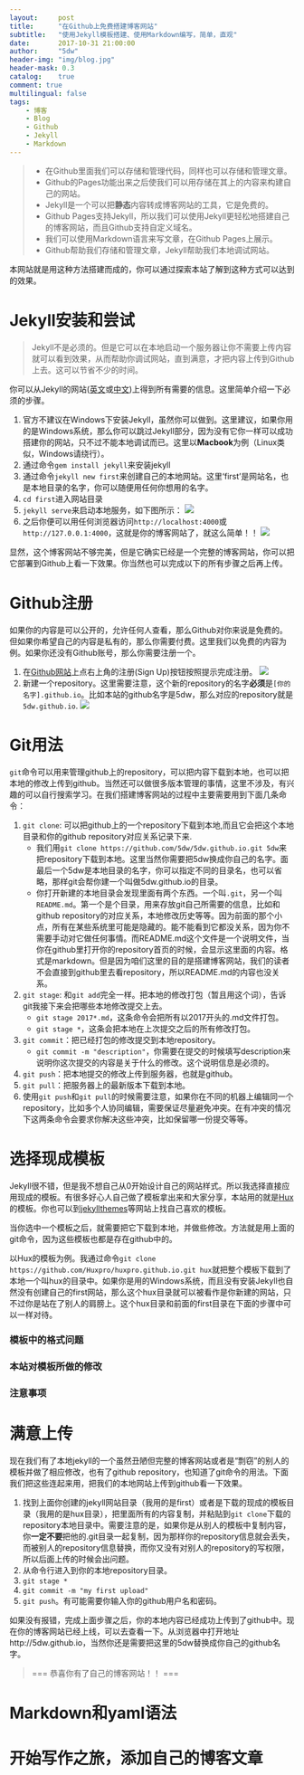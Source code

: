 ```yaml
---
layout:     post
title:      "在Github上免费搭建博客网站"
subtitle:   "使用Jekyll模板搭建、使用Markdown编写，简单，直观"
date:       2017-10-31 21:00:00
author:     "5dw"
header-img: "img/blog.jpg"
header-mask: 0.3
catalog:    true
comment: true
multilingual: false
tags:
    - 博客
    - Blog
    - Github
    - Jekyll
    - Markdown
---
```


> * 在Github里面我们可以存储和管理代码，同样也可以存储和管理文章。
> * Github的Pages功能出来之后使我们可以用存储在其上的内容来构建自己的网站。
> * Jekyll是一个可以把**静态**内容转成博客网站的工具，它是免费的。
> * Github Pages支持Jekyll，所以我们可以使用Jekyll更轻松地搭建自己的博客网站，而且Github支持自定义域名。
> * 我们可以使用Markdown语言来写文章，在Github Pages上展示。
> * Github帮助我们存储和管理文章，Jekyll帮助我们本地调试网站。


本网站就是用这种方法搭建而成的，你可以通过探索本站了解到这种方式可以达到的效果。

# Jekyll安装和尝试
> Jekyll不是必须的。但是它可以在本地启动一个服务器让你不需要上传内容就可以看到效果，从而帮助你调试网站，直到满意，才把内容上传到Github上去。这可以节省不少的时间。

你可以从Jekyll的网站([英文](http://jekyll.com/)或[中文](http://jekyll.com.cn/))上得到所有需要的信息。这里简单介绍一下必须的步骤。
1. 官方不建议在Windows下安装Jekyll，虽然你可以做到。这里建议，如果你用的是Windows系统，那么你可以跳过Jekyll部分，因为没有它你一样可以成功搭建你的网站，只不过不能本地调试而已。这里以**Macbook**为例（Linux类似，Windows请绕行）。
2. 通过命令`gem install jekyll`来安装jekyll
3. 通过命令`jekyll new first`来创建自己的本地网站。这里‘first’是网站名，也是本地目录的名字，你可以随便用任何你想用的名字。
4. `cd first`进入网站目录
5. `jekyll serve`来启动本地服务，如下图所示：
![](/img/jekyll_first.png)
6. 之后你便可以用任何浏览器访问`http://localhost:4000`或`http://127.0.0.1:4000`，这就是你的博客网站了，就这么简单！！
![](/img/jekyll_site.png)

显然，这个博客网站不够完美，但是它确实已经是一个完整的博客网站，你可以把它部署到Github上看一下效果。你当然也可以完成以下的所有步骤之后再上传。

# Github注册
如果你的内容是可以公开的，允许任何人查看，那么Github对你来说是免费的。但如果你希望自己的内容是私有的，那么你需要付费。这里我们以免费的内容为例。如果你还没有Github账号，那么你需要注册一个。
1. 在[Github网站](https://github.com/)上点右上角的注册(Sign Up)按钮按照提示完成注册。
![](/img/github_reg1.png)
2. 新建一个repository。这里需要注意，这个新的repository的名字**必须**是`[你的名字].github.io`。比如本站的github名字是5dw，那么对应的repository就是`5dw.github.io`.
![](/img/github_reg2.png)

# Git用法
`git`命令可以用来管理github上的repository，可以把内容下载到本地，也可以把本地的修改上传到github。当然还可以做很多版本管理的事情，这里不涉及，有兴趣的可以自行搜索学习。在我们搭建博客网站的过程中主要需要用到下面几条命令：
1. `git clone`: 可以把github上的一个repository下载到本地,而且它会把这个本地目录和你的github repository对应关系记录下来.
    * 我们用`git clone https://github.com/5dw/5dw.github.io.git 5dw`来把repository下载到本地。这里当然你需要把5dw换成你自己的名字。面最后一个5dw是本地目录的名字，你可以指定不同的目录名，也可以省略，那样git会帮你建一个叫做5dw.github.io的目录。
    * 你打开新建的本地目录会发现里面有两个东西。一个叫`.git`，另一个叫`README.md`。第一个是个目录，用来存放git自己所需要的信息，比如和github repository的对应关系，本地修改历史等等。因为前面的那个小点，所有在某些系统里可能是隐藏的。能不能看到它都没关系，因为你不需要手动对它做任何事情。而README.md这个文件是一个说明文件，当你在github里打开你的repository首页的时候，会显示这里面的内容。格式是markdown。但是因为咱们这里的目的是搭建博客网站，我们的读者不会直接到github里去看repository，所以README.md的内容也没关系。
2. `git stage`: 和`git add`完全一样。把本地的修改打包（暂且用这个词），告诉git我接下来会把哪些本地修改提交上去。
    * `git stage 2017*.md`，这条命令会把所有以2017开头的.md文件打包。
    * `git stage *`，这条会把本地在上次提交之后的所有修改打包。
3. `git commit`：把已经打包的修改提交到本地repository。
	* `git commit -m "description"`，你需要在提交的时候填写description来说明你这次提交的内容是关于什么的修改。这个说明信息是必须的。
4. `git push`：把本地提交的修改上传到服务器，也就是github。
5. `git pull`：把服务器上的最新版本下载到本地。
6. 使用`git push`和`git pull`的时候需要注意，如果你在不同的机器上编辑同一个repository，比如多个人协同编辑，需要保证尽量避免冲突。在有冲突的情况下这两条命令会要求你解决这些冲突，比如保留哪一份提交等等。

# 选择现成模板
Jekyll很不错，但是我不想自己从0开始设计自己的网站样式。所以我选择直接应用现成的模板。有很多好心人自己做了模板拿出来和大家分享，本站用的就是[Hux](http://huangxuan.me/)的模板。你也可以到[jekyllthemes](http://jekyllthemes.org)等网站上找自己喜欢的模板。

当你选中一个模板之后，就需要把它下载到本地，并做些修改。方法就是用上面的git命令，因为这些模板也都是存在github中的。

以Hux的模板为例。我通过命令`git clone https://github.com/Huxpro/huxpro.github.io.git hux`就把整个模板下载到了本地一个叫hux的目录中。如果你是用的Windows系统，而且没有安装Jekyll也自然没有创建自己的first网站，那么这个hux目录就可以被看作是你新建的网站，只不过你是站在了别人的肩膀上。这个hux目录和前面的first目录在下面的步骤中可以一样对待。

### 模板中的格式问题
### 本站对模板所做的修改
### 注意事项

# 满意上传

现在我们有了本地jekyll的一个虽然丑陋但完整的博客网站或者是“剽窃”的别人的模板并做了相应修改，也有了github repository，也知道了git命令的用法。下面我们把这些连起来用，把我们的本地网站上传到github看一下效果。
1. 找到上面你创建的jekyll网站目录（我用的是first）或者是下载的现成的模板目录（我用的是hux目录），把里面所有的内容复制，并粘贴到`git clone`下载的repository本地目录中。需要注意的是，如果你是从别人的模板中复制内容，你**一定不要**把他的.git目录一起复制，因为那样你的repository信息就会丢失，而被别人的repository信息替换，而你又没有对别人的repository的写权限，所以后面上传的时候会出问题。
2. 从命令行进入到你的本地repository目录。
3. `git stage *`
4. `git commit -m "my first upload"`
5. `git push`。有可能需要你输入你的github用户名和密码。

如果没有报错，完成上面步骤之后，你的本地内容已经成功上传到了github中。现在你的博客网站已经上线，可以去查看一下。从浏览器中打开地址http://5dw.github.io，当然你还是需要把这里的5dw替换成你自己的github名字。

> === 恭喜你有了自己的博客网站！！ ===

# Markdown和yaml语法

# 开始写作之旅，添加自己的博客文章

